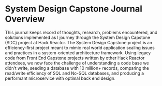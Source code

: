 # System Design Capstone Journal Overview
This journal keeps record of thoughts, research, problems encountered, and solutions implemented as I journey through the System Design Capstone (SDC) project at Hack Reactor.
The System Design Capstone project is an efficiency-first project meant to mimic real world application scaling issues and practices in a system-oriented architecture framework. Using legacy code from Front End Capstone projects written by other Hack Reactor attendees, we now face the challenge of understanding a code base we didn't write, seeding a database with 10 million+ records, comparing the read/write efficiency of SQL and No-SQL databases, and producing a performant microservice with optimal back end design.

